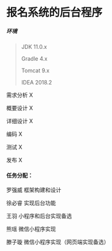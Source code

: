 # 报名系统的后台程序

##### 环境

> JDK 11.0.x
>
> Gradle 4.x
>
> Tomcat 9.x
>
> IDEA 2018.2



需求分析   X

概要设计   X

详细设计   X

编码           X

测试           X

发布           X



#### 任务分配：

罗强威	框架构建和设计

徐必睿	实现后台功能

王羽	小程序和后台实现备选

熊瑶	微信小程序实现

滕子璇	微信小程序实现（网页端实现备选）